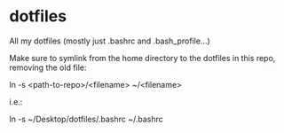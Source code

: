 dotfiles
========

All my dotfiles (mostly just .bashrc and .bash_profile...)

Make sure to symlink from the home directory to the dotfiles in this repo, removing the old file:

ln -s &lt;path-to-repo&gt;/&lt;filename&gt; ~/&lt;filename&gt;

i.e.:

ln -s ~/Desktop/dotfiles/.bashrc ~/.bashrc
